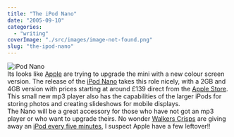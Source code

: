 ```yaml
---
title: "The iPod Nano"
date: "2005-09-10"
categories: 
  - "writing"
coverImage: "./src/images/image-not-found.png"
slug: "the-ipod-nano"
---
```


![iPod Nano](/images/ipodnano_family_1.jpg-thumb_140_105.jpg)  
Its looks like [Apple](http://www.apple.com/uk/) are trying to upgrade the mini with a new colour screen version. The release of the [iPod Nano](http://www.apple.com/uk/ipodnano/) takes this role nicely, with a 2GB and 4GB version with prices starting at around £139 direct from the [Apple Store](http://store.apple.com/Apple/WebObjects/ukstore.woa/90501/wo/RS1lK1BGHZxm2xfpbwraY6OXnTG/0.0.15.1.0.6.23.1.0.1.0.0.0.1.0). This small new mp3 player also has the capabilities of the larger iPods for storing photos and creating slideshows for mobile displays.  
The Nano will be a great accessory for those who have not got an mp3 player or who want to upgrade theirs. No wonder [Walkers Crisps](http://walkers.corpex.com/cr15p5/index.htm) are giving away an [iPod every five minutes](http://www.winwithwalkers.co.uk/), I suspect Apple have a few leftover!!

